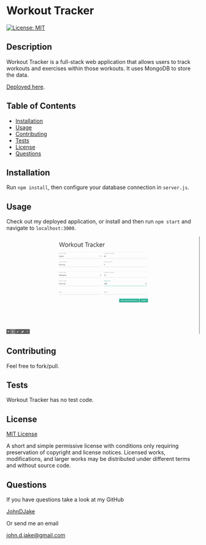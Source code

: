 # Workout Tracker

[![License: MIT](https://img.shields.io/badge/License-MIT-yellow.svg)](https://opensource.org/licenses/MIT)

## Description

Workout Tracker is a full-stack web application that allows users to track workouts and exercises within those workouts. It uses MongoDB to store the data.

[Deployed here](https://jdj-workout-tracker.herokuapp.com/).



## Table of Contents

* [Installation](#installation)
* [Usage](#usage)
* [Contributing](#contributing)
* [Tests](#tests)
* [License](#license)
* [Questions](#questions)


## Installation

Run `npm install`, then configure your database connection in `server.js`.



## Usage

Check out my deployed application, or install and then run `npm start` and navigate to `localhost:3000`.

![Demo gif](public/assets/imgs/demo.gif)



## Contributing

Feel free to fork/pull.



## Tests

Workout Tracker has no test code.



## License

[MIT License](https://opensource.org/licenses/MIT)

A short and simple permissive license with conditions only requiring preservation of copyright and license notices. Licensed works, modifications, and larger works may be distributed under different terms and without source code.


## Questions

If you have questions take a look at my GitHub

[JohnDJake](https://github.com/JohnDJake)

Or send me an email

[john.d.jake@gmail.com](mailto:john.d.jake@gmail.com)

